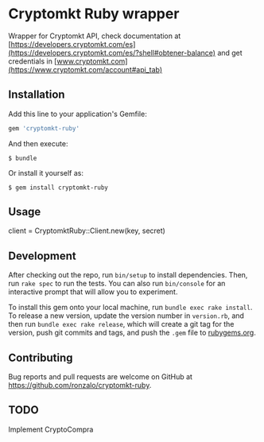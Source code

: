 # Cryptomkt Ruby wrapper

Wrapper for Cryptomkt API, check documentation at [https://developers.cryptomkt.com/es](https://developers.cryptomkt.com/es/?shell#obtener-balance) and get credentials in [www.cryptomkt.com](https://www.cryptomkt.com/account#api_tab)

## Installation

Add this line to your application's Gemfile:

```ruby
gem 'cryptomkt-ruby'
```

And then execute:

    $ bundle

Or install it yourself as:

    $ gem install cryptomkt-ruby

## Usage

client = CryptomktRuby::Client.new(key, secret)

## Development

After checking out the repo, run `bin/setup` to install dependencies. Then, run `rake spec` to run the tests. You can also run `bin/console` for an interactive prompt that will allow you to experiment.

To install this gem onto your local machine, run `bundle exec rake install`. To release a new version, update the version number in `version.rb`, and then run `bundle exec rake release`, which will create a git tag for the version, push git commits and tags, and push the `.gem` file to [rubygems.org](https://rubygems.org).

## Contributing

Bug reports and pull requests are welcome on GitHub at https://github.com/ronzalo/cryptomkt-ruby.

## TODO

Implement CryptoCompra
